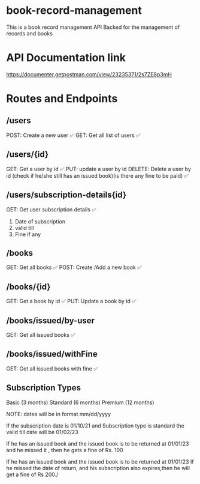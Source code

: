 # book-record-management

This is a book record management    API Backed for the management of records and books 


# API Documentation link
https://documenter.getpostman.com/view/23235371/2s7ZE8p3mH



# Routes and Endpoints

## /users 
POST: Create a new user ✅
GET: Get all list of users ✅

## /users/{id}
GET: Get a user by id ✅
PUT: update a user by id 
DELETE: Delete a user by id (check if he/she still has an issued book)(is there any fine to be paid) ✅

## /users/subscription-details{id}
GET: Get user subscription details ✅
1. Date of subscription
2. valid till
3. Fine if any

## /books
GET: Get all books ✅
POST: Create /Add a new book ✅

## /books/{id}
GET: Get a book by id ✅
PUT: Update a book by id ✅


## /books/issued/by-user
GET: Get all issued books ✅

## /books/issued/withFine
GET: Get all issued books with fine ✅

## Subscription Types
Basic (3 months)
Standard (6 months)
Premium (12 months)

NOTE: dates will be in format mm/dd/yyyy

If the subscription date is 01/10/21
and Subscription type is standard
the valid till date will be 01/02/23

If he has an issued book and the issued book is to be returned at 01/01/23 and he missed it , then he gets a fine of Rs. 100

If he has an issued book and the issued book is to be returned at 01/01/23
If he missed the date of return, and his subscription also expires,then he will get a fine of Rs 200./
